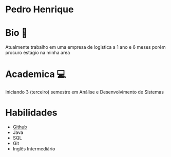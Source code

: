 # Pedro Henrique

# Bio 🙋
Atualmente trabalho em uma empresa de logistica a 1 ano e 6 meses porém procuro estágio na minha area

# Academica 💻
Iniciando 3 (terceiro) semestre em Análise e Desenvolvimento de Sistemas

# Habilidades 
* [Github](https://github.com/phcarvalho19)
* Java
* SQL
* Git
* Inglês Intermediário
